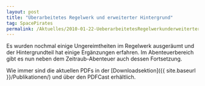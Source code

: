 ```yaml
---
layout: post
title: "Überarbeitetes Regelwerk und erweiterter Hintergrund"
tag: SpacePirates
permalink: /Aktuelles/2010-01-22-UeberarbeitetesRegelwerkunderweiterterHintergrund
---
```


Es wurden nochmal einige Ungereimtheiten im Regelwerk ausgeräumt und der Hintergrundteil hat einige Ergänzungen erfahren. Im Abenteuerbereich gibt es nun neben dem Zeitraub-Abenteuer auch dessen Fortsetzung.

Wie immer sind die aktuellen PDFs in der [Downloadsektion]({{ site.baseurl }}/Publikationen/) und über den PDFCast erhältlich.
